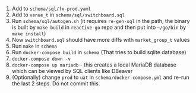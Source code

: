 1. Add to `schema/sql/fx-prod.yaml`
2. Add to `venue_t` in `schema/sql/switchboard.sql`
3. Run `schema/sql/autogen.sh` (it requires `re-gen-sql` in the path, the binary is built by `make build` in `reactive-go` repo and then put into `~/go/bin` by `make install`)
4. Now `switchboard.sql` should have more diffs with `market_group_t` values
5. Run `make` in `schema`
6. Run `docker-compose build` in `schema` (That tries to build sqlite database)
7. `docker-compose down -v`
8. `docker-compose up mariadb` - this creates a local MariaDB database which can be viewed by SQL clients like DBeaver
9. (Optionally) change `prod` to `uat` in `schema/docker-compose.yml` and re-run the last 2 steps. Do not commit this.
